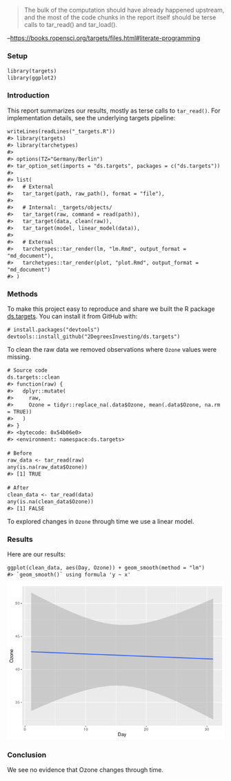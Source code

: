> The bulk of the computation should have already happened upstream, and
> the most of the code chunks in the report itself should be terse calls
> to tar\_read() and tar\_load().

–<https://books.ropensci.org/targets/files.html#literate-programming>

### Setup

    library(targets)
    library(ggplot2)

### Introduction

This report summarizes our results, mostly as terse calls to
`tar_read()`. For implementation details, see the underlying targets
pipeline:

    writeLines(readLines("_targets.R"))
    #> library(targets)
    #> library(tarchetypes)
    #> 
    #> options(TZ="Germany/Berlin")
    #> tar_option_set(imports = "ds.targets", packages = c("ds.targets"))
    #> 
    #> list(
    #>   # External
    #>   tar_target(path, raw_path(), format = "file"),
    #> 
    #>   # Internal: _targets/objects/
    #>   tar_target(raw, command = read(path)),
    #>   tar_target(data, clean(raw)),
    #>   tar_target(model, linear_model(data)),
    #> 
    #>   # External
    #>   tarchetypes::tar_render(lm, "lm.Rmd", output_format = "md_document"),
    #>   tarchetypes::tar_render(plot, "plot.Rmd", output_format = "md_document")
    #> )

### Methods

To make this project easy to reproduce and share we built the R package
[ds.targets](https://github.com/2DegreesInvesting/ds-targets). You can
install it from GitHub with:

    # install.packages("devtools")
    devtools::install_github("2DegreesInvesting/ds.targets")

To clean the raw data we removed observations where `Ozone` values were
missing.

    # Source code
    ds.targets::clean
    #> function(raw) {
    #>   dplyr::mutate(
    #>     raw,
    #>     Ozone = tidyr::replace_na(.data$Ozone, mean(.data$Ozone, na.rm = TRUE))
    #>   )
    #> }
    #> <bytecode: 0x54b06e0>
    #> <environment: namespace:ds.targets>

    # Before
    raw_data <- tar_read(raw)
    any(is.na(raw_data$Ozone))
    #> [1] TRUE

    # After
    clean_data <- tar_read(data)
    any(is.na(clean_data$Ozone))
    #> [1] FALSE

To explored changes in `Ozone` through time we use a linear model.

### Results

Here are our results:

    ggplot(clean_data, aes(Day, Ozone)) + geom_smooth(method = "lm")
    #> `geom_smooth()` using formula 'y ~ x'

![](plot_files/figure-markdown_strict/unnamed-chunk-4-1.png)

### Conclusion

We see no evidence that Ozone changes through time.

